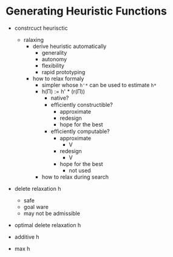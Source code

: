 # Generating Heuristic Functions

+ constrcuct heurisctic
    * ralaxing
        - derive heuristic automatically
            + generality
            + autonomy
            + flexibility
            + rapid prototyping
        - how to relax formaly
            + simpler whose `h'*` can be used to estimate  `h*`
            +  h(Π) := h' * (r(Π))
                * native?
                * efﬁciently constructible?
                    - approximate
                    - redesign
                    - hope for the best
                * efﬁciently computable?
                    - approximate
                        + V
                    - redesign
                        + V
                    - hope for the best
                        + not used
            + how to relax during search

+ delete relaxation h
    * safe
    * goal ware
    * may not be admissible
+ optimal delete relaxation h
+ additive h
+ max h
    
